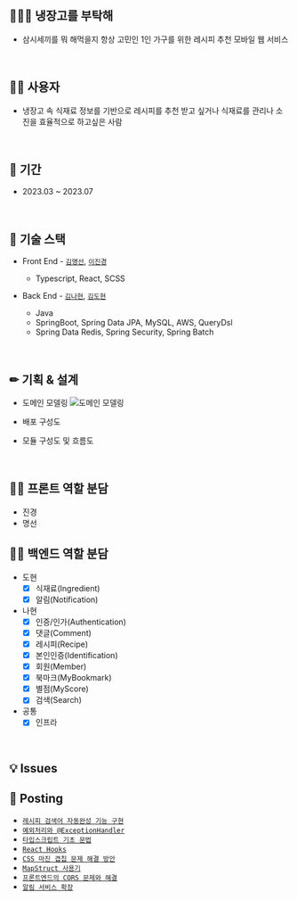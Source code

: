 ## 👨‍👨‍👧 냉장고를 부탁해
  - 삼시세끼를 뭐 해먹을지 항상 고민인 1인 가구를 위한 레시피 추천 모바일 웹 서비스
 
 <br>
 
 ## 🤷‍♂️ 사용자
  - 냉장고 속 식재료 정보를 기반으로 레시피를 추천 받고 싶거나 식재료를 관리나 소진을 효율적으로 하고싶은 사람

<br>

## 📆 기간
  - 2023.03 ~ 2023.07

<br>

## 📗 기술 스택
  - Front End - [`김명선`](https://github.com/mxxseonkim), [`이진경`](https://github.com/j-kyung99)
    - Typescript, React, SCSS
    
  - Back End - [`김나현`](https://github.com/xiu0327), [`김도현`](https://github.com/ehgus5825)
    - Java
    - SpringBoot, Spring Data JPA, MySQL, AWS, QueryDsl
    - Spring Data Redis, Spring Security, Spring Batch

<br>

## ✏ 기획 & 설계

- 도메인 모델링
![도메인 모델링](https://github.com/xiu0327/2023-refrigerator-recipe/assets/78461009/bc31d72b-0fcd-4249-b2a0-99604bca79d5)

- 배포 구성도

- 모듈 구성도 및 흐름도


<br>

## 🐱‍💻 프론트 역할 분담
  - 진경
  - 명선

## 🐱‍💻 백엔드 역할 분담
  - 도현
    - [x] 식재료(Ingredient)
    - [x] 알림(Notification)
  - 나현
    - [x] 인증/인가(Authentication)
    - [x] 댓글(Comment)
    - [x] 레시피(Recipe)
    - [x] 본인인증(Identification)
    - [x] 회원(Member)
    - [x] 북마크(MyBookmark)
    - [x] 별점(MyScore)
    - [x] 검색(Search)
  - 공통
    - [x] 인프라

<br>

## 💡 Issues


## 📝 Posting
  - [`레시피 검색어 자동완성 기능 구현`](https://adaptive-hen-d10.notion.site/65362f6e73634a749f11403db26e333f)
  - [`예외처리와 @ExceptionHandler`](https://adaptive-hen-d10.notion.site/ExceptionHandler-afb5de76a1f64f20a3be92be19c8f9bb)
  - [`타입스크립트 기초 문법`](https://adaptive-hen-d10.notion.site/0003bc722dfa4f03b3ffa93d09563381)
  - [`React Hooks`](https://adaptive-hen-d10.notion.site/React-Hooks-60254364843a4a969fabd8290aa7b777)
  - [`CSS 마진 겹칩 문제 해결 방안`](https://adaptive-hen-d10.notion.site/CSS-69907310f2514ad1a2261b11ada4d5ed)
  - [`MapStruct 사용기`](https://adaptive-hen-d10.notion.site/MapStruct-1b73a85d98ad482c93656210553c3bed)
  - [`프론트엔드의 CORS 문제와 해결`](https://adaptive-hen-d10.notion.site/CORS-12371bc3965a4a9db63ebe9bf7a9f582)
  - [`알림 서비스 확장`](https://adaptive-hen-d10.notion.site/d0a6ae820c26452e9f059b888e5a07b7)
